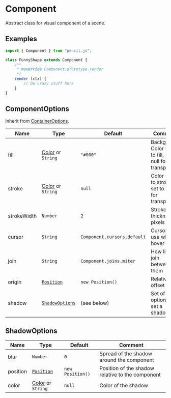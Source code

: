 # Component

Abstract class for visual component of a scene.


## Examples

```js
import { Component } from "pencil.js";

class FunnyShape extends Component {
    /**
     * @override Component.prototype.render
     */
    render (ctx) {
        // Do crazy stuff here
    }
}
```

## ComponentOptions
Inherit from [ContainerOptions](../container/readme.md#containeroptions).

| Name | Type | Default | Comment |
| ---- | ---- | ------- | ------- |
|fill |[Color](../color/readme.md) or `String` |`"#000"` |Background Color used to fill, set to null for transparent |
|stroke |[Color](../color/readme.md) or `String` |`null` |Color used to stroke, set to null for transparent |
|strokeWidth |`Number` |`2` |Stroke line thickness in pixels |
|cursor |`String` |`Component.cursors.default` |Cursor to use when hover |
|join |`String` |`Component.joins.miter` |How lines join between them |
|origin |[`Position`](../position) |`new Position()` |Relative offset |
|shadow |[`ShadowOptions`](#shadowoptions) |(see below) |Set of options to set a shadow |

## ShadowOptions

| Name | Type | Default | Comment |
| ---- | ---- | ------- | ------- |
|blur |`Number` |`0` |Spread of the shadow around the component |
|position |[`Position`](../position) |`new Position()` |Position of the shadow relative to the component |
|color |[Color](../color/readme.md) or `String` |`null` |Color of the shadow |

